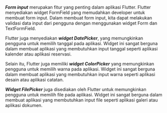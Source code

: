 **_Form input_** merupakan fitur yang penting dalam aplikasi Flutter. Flutter menyediakan widget FormField yang memudahkan developer untuk membuat form input. Dalam membuat form input, kita dapat melakukan validasi data input dari pengguna dengan menggunakan widget Form dan TextFormField.

Flutter juga menyediakan **_widget DatePicker_**, yang memungkinkan pengguna untuk memilih tanggal pada aplikasi. Widget ini sangat berguna dalam membuat aplikasi yang membutuhkan input tanggal seperti aplikasi kalender atau aplikasi reservasi.

Selain itu, Flutter juga memiliki **_widget ColorPicker_** yang memungkinkan pengguna untuk memilih warna pada aplikasi. Widget ini sangat berguna dalam membuat aplikasi yang membutuhkan input warna seperti aplikasi desain atau aplikasi catatan.

**_Widget FilePicker_** juga disediakan oleh Flutter untuk memungkinkan pengguna untuk memilih file pada aplikasi. Widget ini sangat berguna dalam membuat aplikasi yang membutuhkan input file seperti aplikasi galeri atau aplikasi dokumen.
